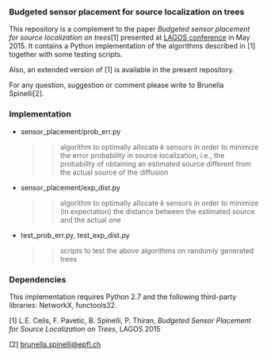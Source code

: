 ### Budgeted sensor placement for source localization on trees

This repository is a complement to the paper *Budgeted sensor placement for source localization on trees*[1] presented at [LAGOS conference](http://www.lia.ufc.br/lagos2015/index.php) in May 2015.
It contains a Python implementation of the algorithms described in
[1] together with some testing scripts. 

Also, an extended version of [1] is available in the present repository.  

For any question, suggestion or comment please write to Brunella Spinelli[2].

### Implementation
* sensor_placement/prob_err.py 
    >> algorithm to optimally allocate *k* sensors in order to minimize the
    error probability in source localization, i.e., the probability of
    obtaining an estimated source different from the actual source of the
    diffusion 
* sensor_placement/exp_dist.py 
    >> algorithm to optimally allocate *k* sensors in order to minimize (in expectation) the distance between the estimated source and the actual one
* test_prob_err.py, test_exp_dist.py
    >> scripts to test the above algorithms on randomly generated trees

### Dependencies
This implementation requires Python 2.7 and the following third-party libraries: NetworkX,
functools32.

[1] L.E. Celis, F. Pavetic, B. Spinelli, P. Thiran, *Budgeted Sensor Placement for Source Localization on Trees*, LAGOS 2015 

[2] brunella.spinelli@epfl.ch
